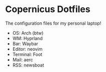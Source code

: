 # Copernicus Dotfiles

The configuration files for my personal laptop!

* OS: Arch (btw)
* WM: Hyprland
* Bar: Waybar
* Editor: neovim
* Terminal: Foot
* Mail: aerc
* RSS: newsboat
